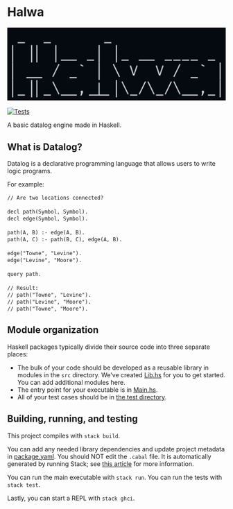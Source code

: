 # Halwa

[![Halwa](./logo.png)](https://github.com/hXtreme/2021-halwa)

[![Tests](https://github.com/hXtreme/2021-halwa/actions/workflows/haskell.yml/badge.svg)](https://github.com/hXtreme/2021-halwa/actions/workflows/haskell.yml)

A basic datalog engine made in Haskell.

## What is Datalog?

Datalog is a declarative programming language that allows users to write logic programs.

For example:

```
// Are two locations connected?

decl path(Symbol, Symbol).
decl edge(Symbol, Symbol).

path(A, B) :- edge(A, B).
path(A, C) :- path(B, C), edge(A, B).

edge("Towne", "Levine").
edge("Levine", "Moore").

query path.

// Result:
// path("Towne", "Levine").
// path("Levine", "Moore").
// path("Towne", "Moore").
```

## Module organization

Haskell packages typically divide their source code into three separate places:
  - The bulk of your code should be developed as a reusable library in modules in the `src` directory. We've created [Lib.hs](src/Lib.hs) for you to get started. You can add additional modules here.
  - The entry point for your executable is in [Main.hs](app/Main.hs). 
  - All of your test cases should be in [the test directory](test/Spec.hs).



## Building, running, and testing

This project compiles with `stack build`. 

You can add any needed library dependencies and update project metadata in [package.yaml](package.yaml). You should NOT edit the `.cabal` file. It is automatically generated by running Stack; see [this article](https://docs.haskellstack.org/en/stable/stack_yaml_vs_cabal_package_file/) for more information.

You can run the main executable with `stack run`.
You can run the tests with `stack test`. 

Lastly, you can start a REPL with `stack ghci`.
